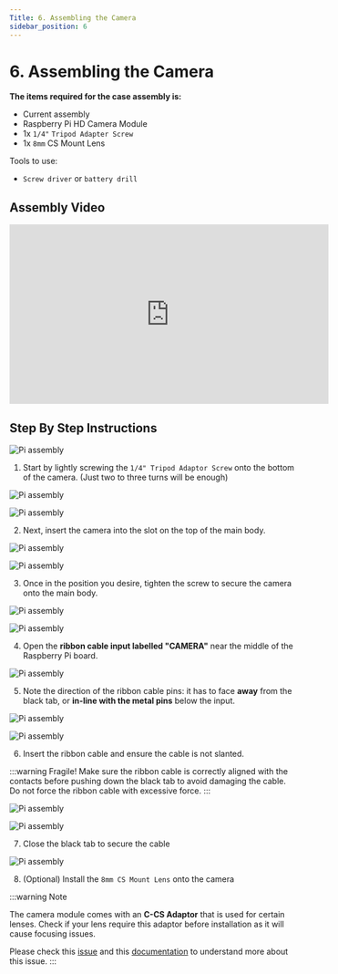 ```yaml
---
Title: 6. Assembling the Camera
sidebar_position: 6
---
```


# 6. Assembling the Camera

**The items required for the case assembly is:**

- Current assembly
- Raspberry Pi HD Camera Module
- 1x `1/4"` `Tripod Adapter Screw`
- 1x `8mm` CS Mount Lens

Tools to use:

- `Screw driver` or `battery drill`

## Assembly Video

<iframe width="560" height="315" src="https://www.youtube.com/embed/4fkaIyUBNZo" title="YouTube video player" frameborder="0" allow="accelerometer; autoplay; clipboard-write; encrypted-media; gyroscope; picture-in-picture" allowfullscreen></iframe>

## Step By Step Instructions

![Pi assembly](/img/assembly/cam1.png)

1. Start by lightly screwing the `1/4" Tripod Adaptor Screw` onto the bottom of the camera. (Just two to three turns will be enough)

![Pi assembly](/img/assembly/cam2.png)

![Pi assembly](/img/assembly/cam3.png)

2. Next, insert the camera into the slot on the top of the main body.

![Pi assembly](/img/assembly/cam4.png)

![Pi assembly](/img/assembly/cam5.png)

3. Once in the position you desire, tighten the screw to secure the camera onto the main body.

![Pi assembly](/img/assembly/cam6.png)

![Pi assembly](/img/assembly/cam7.png)

4. Open the **ribbon cable input labelled "CAMERA"** near the middle of the Raspberry Pi board.

![Pi assembly](/img/assembly/cam8.png)

5. Note the direction of the ribbon cable pins: it has to face **away** from the black tab, or **in-line with the metal pins** below the input.

![Pi assembly](/img/assembly/cam9.png)

![Pi assembly](/img/assembly/cam10.png)

6. Insert the ribbon cable and ensure the cable is not slanted.

:::warning Fragile!
Make sure the ribbon cable is correctly aligned with the contacts before pushing down the black tab to avoid damaging the cable. Do not force the ribbon cable with excessive force.
:::

![Pi assembly](/img/assembly/cam11.png)

![Pi assembly](/img/assembly/cam12.png)

7. Close the black tab to secure the cable

![Pi assembly](/img/assembly/cam13.png)

8. (Optional) Install the `8mm CS Mount Lens` onto the camera

:::warning Note

The camera module comes with an **C-CS Adaptor** that is used for certain lenses. Check if your lens require this adaptor before installation as it will cause focusing issues.

Please check this [issue](https://www.raspberrypi.org/forums/viewtopic.php?t=276558) and this [documentation](https://static.raspberrypi.org/files/product-guides/Typical_C-Mount_Lens_Guide.pdf) to understand more about this issue.
:::

